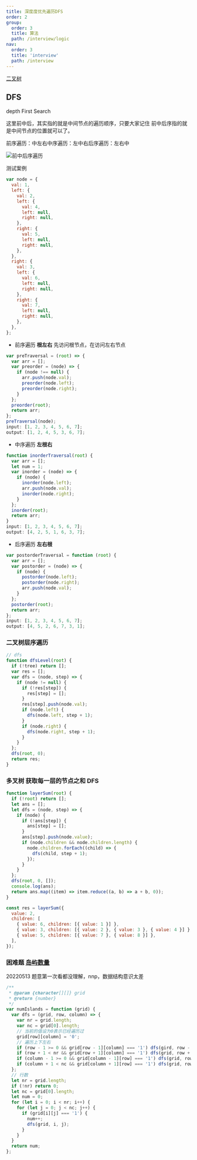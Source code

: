 ```yaml
---
title: 深度度优先遍历DFS
order: 2
group:
  order: 3
  title: 算法
  path: /interview/logic
nav:
  order: 3
  title: 'interview'
  path: /interview
---
```


[二叉树](https://programmercarl.com/%E4%BA%8C%E5%8F%89%E6%A0%91%E7%90%86%E8%AE%BA%E5%9F%BA%E7%A1%80.html#%E4%BA%8C%E5%8F%89%E6%A0%91%E7%9A%84%E9%81%8D%E5%8E%86%E6%96%B9%E5%BC%8F)

## DFS

depth First Search

这里前中后，其实指的就是中间节点的遍历顺序，只要大家记住 前中后序指的就是中间节点的位置就可以了。

前序遍历：中左右中序遍历：左中右后序遍历：左右中

![前中后序遍历](https://code-thinking-1253855093.file.myqcloud.com/pics/20200806191109896.png)

测试案例

```js
var node = {
  val: 1,
  left: {
    val: 2,
    left: {
      val: 4,
      left: null,
      right: null,
    },
    right: {
      val: 5,
      left: null,
      right: null,
    },
  },
  right: {
    val: 3,
    left: {
      val: 6,
      left: null,
      right: null,
    },
    right: {
      val: 7,
      left: null,
      right: null,
    },
  },
};
```

- 前序遍历 **根左右** 先访问根节点，在访问左右节点

```js
var preTraversal = (root) => {
  var arr = [];
  var preorder = (node) => {
    if (node !== null) {
      arr.push(node.val);
      preorder(node.left);
      preorder(node.right);
    }
  };
  preorder(root);
  return arr;
};
preTraversal(node);
input: [1, 2, 3, 4, 5, 6, 7];
output: [1, 2, 4, 5, 3, 6, 7];
```

- 中序遍历 **左根右**

```js
function inorderTraversal(root) {
  var arr = [];
  let num = 1;
  var inorder = (node) => {
    if (node) {
      inorder(node.left);
      arr.push(node.val);
      inorder(node.right);
    }
  };
  inorder(root);
  return arr;
}
input: [1, 2, 3, 4, 5, 6, 7];
output: [4, 2, 5, 1, 6, 3, 7];
```

- 后序遍历 **左右根**

```js
var postorderTraversal = function (root) {
  var arr = [];
  var postorder = (node) => {
    if (node) {
      postorder(node.left);
      postorder(node.right);
      arr.push(node.val);
    }
  };
  postorder(root);
  return arr;
};
input: [1, 2, 3, 4, 5, 6, 7];
output: [4, 5, 2, 6, 7, 3, 1];
```

### 二叉树层序遍历

```js
// dfs
function dfsLevel(root) {
  if (!tree) return [];
  var res = [];
  var dfs = (node, step) => {
    if (node != null) {
      if (!res[step]) {
        res[step] = [];
      }
      res[step].push(node.val);
      if (node.left) {
        dfs(node.left, step + 1);
      }
      if (node.right) {
        dfs(node.right, step + 1);
      }
    }
  };
  dfs(root, 0);
  return res;
}
```

### 多叉树 获取每一层的节点之和 DFS

```js
function layerSum(root) {
  if (!root) return [];
  let ans = [];
  let dfs = (node, step) => {
    if (node) {
      if (!ans[step]) {
        ans[step] = [];
      }
      ans[step].push(node.value);
      if (node.children && node.children.length) {
        node.children.forEach((child) => {
          dfs(child, step + 1);
        });
      }
    }
  };
  dfs(root, 0, []);
  console.log(ans);
  return ans.map((item) => item.reduce((a, b) => a + b, 0));
}

const res = layerSum({
  value: 2,
  children: [
    { value: 6, children: [{ value: 1 }] },
    { value: 3, children: [{ value: 2 }, { value: 3 }, { value: 4 }] },
    { value: 5, children: [{ value: 7 }, { value: 8 }] },
  ],
});
```

### 困难题 [岛屿数量](https://leetcode.cn/problems/number-of-islands/)

20220513 题意第一次看都没理解，nnp，数据结构意识太差

```js
/**
 * @param {character[][]} grid
 * @return {number}
 */
var numIslands = function (grid) {
  var dfs = (grid, row, column) => {
    var nr = grid.length;
    var nc = grid[0].length;
    // 当前的值设为0表示已经遍历过
    grid[row][column] = '0';
    // 遍历上下左右
    if (row - 1 >= 0 && grid[row - 1][column] === '1') dfs(gird, row - 1, column);
    if (row + 1 < nr && grid[row + 1][column] === '1') dfs(grid, row + 1, column);
    if (column - 1 >= 0 && grid[column - 1][row] === '1') dfs(grid, row, column - 1);
    if (column + 1 < nc && grid[column + 1][row] === '1') dfs(grid, row, column + 1);
  };
  // 行数
  let nr = grid.length;
  if (!nr) return 0;
  let nc = grid[0].length;
  let num = 0;
  for (let i = 0; i < nr; i++) {
    for (let j = 0; j < nc; j++) {
      if (grid[i][j] === '1') {
        num++;
        dfs(grid, i, j);
      }
    }
  }
  return num;
};
```
